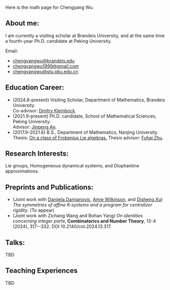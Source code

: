Here is the math page for Chengyang Wu.

## About me:

I am currently a visiting scholar at Brandeis University, and at the same time a fourth-year Ph.D. candidate at Peking University.

Email:<br>
- chengyangwu@brandeis.edu
- chengyangwu1999@gmail.com
- chengyangwu@stu.pku.edu.cn

## Education Career:
- (2024.8-present) Visiting Scholar, Department of Mathematics, Brandeis University.<br>
Co-advisor: [Dmitry Kleinbock](https://people.brandeis.edu/~kleinboc/).
- (2021.9-present) Ph.D. candidate, School of Mathematical Sciences, Peking University.<br>
Advisor: [Jinpeng An](https://www.math.pku.edu.cn/teachers/anjp/).
- (2017.9-2021.6) B.S., Department of Mathematics, Nanjing University.<br>
Thesis: [On a class of Frobenius Lie algebras.](Undergraduate_Thesis.pdf) Thesis advisor: [Fuhai Zhu](https://math.nju.edu.cn/jzyg/apypl/20240321/i261793.html). 

## Research Interests:

Lie groups, Homogeneous dynamical systems, and Diophantine approximations. 

## Preprints and Publications:
- (Joint work with [Danijela Damjanovic](https://www.kth.se/profile/ddam), [Amie Wilkinson](https://math.uchicago.edu/~wilkinso/), and [Disheng Xu](https://www.researchgate.net/profile/Disheng-Xu-4)) _The symmetries of affine K-systems and a program for centralizer rigidity_. (To appear)
- (Joint work with Zichang Wang and Bohan Yang) _On identities concerning integer parts_, **Combinatorics and Number Theory**, 13-4 (2024), 317--332. DOI 10.2140/cnt.2024.13.317.

## Talks:
TBD

## Teaching Experiences
TBD
